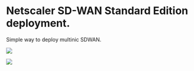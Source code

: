 Netscaler SD-WAN Standard Edition deployment.
====================
Simple way to deploy multinic SDWAN.

<a href="https://azuredeploy.net/" target="_blank"><img src="http://azuredeploy.net/deploybutton.png"/></a>



<a href="https://portal.azure.com/#create/Microsoft.Template/uri/https%3A%2F%2Fgithub.com%2FujjwalKSingh%2Fsdwantemplate%2Fblob%2Fmaster%2FcreateUiDefinition.json" target="_blank">
    <img src="http://azuredeploy.net/deploybutton.png"/>
</a>
